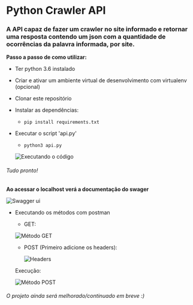 # Python Crawler API


### A API capaz de fazer um crawler no site informado e retornar uma resposta contendo um json com a quantidade de ocorrências da palavra informada, por site.

**Passo a passo de como utilizar:**

* Ter python 3.6 instalado
* Criar e ativar um ambiente virtual de desenvolvimento com virtualenv (opcional)
* Clonar este repositório
* Instalar as dependências:
  * ``` pip install requirements.txt ```
* Executar o script 'api.py'
  * ``` python3 api.py ```
  
  ![Executando o código](https://i.imgur.com/R7aHyiY.png)
  
  
 ###### Tudo pronto!
 
  **Ao acessar o localhost verá a documentação do swager**
  
  ![Swagger ui](https://i.imgur.com/FJ6ryFr.png)
  
  
  * Executando os métodos com postman
    * GET:
    
    ![Método GET](https://i.imgur.com/loqXydw.png)
    
    * POST (Primeiro adicione os headers):
     
      ![Headers](https://i.imgur.com/HCIEQYM.png)
  
    Execução:
    
    ![Método POST](https://i.imgur.com/XRElHtC.png)



###### O projeto ainda será melhorado/continuado em breve :)
